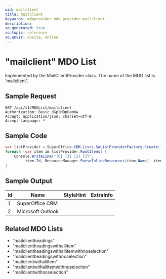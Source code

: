 ```yaml
---
uid: mailclient
title: mailclient
keywords: mdoprovider mdo provider mailclient
description: 
so.generated: true
so.topic: reference
so.envir: onsite, online
---
```


# "mailclient" MDO List




Implemented by the <see cref="T:SuperOffice.CRM.Lists.MailClientProvider">MailClientProvider</see> class.
The name of the MDO list is 'mailclient'.




## Sample Request

```http!
GET /api/v1/MDOList/mailclient
Authorization: Basic dGplMDpUamUw
Accept: application/json; charset=utf-8
Accept-Language: *

```

## Sample Code
```cs
var listProvider = SuperOffice.CRM.Lists.SoListProviderFactory.Create("mailclient", forceFlatList: true);
foreach (var item in listProvider.RootItems) {
    Console.WriteLine("{0} {1} {2} {3}", 
         item.Id, ResourceManager.ParseInlineResources(item.Name), item.StyleHint, item.ExtraInfo);
}
```

## Sample Output

|Id   | Name  |StyleHint|ExtraInfo |
| --- | ----- | ------- | -------- |
|1|SuperOffice CRM|||
|2|Microsoft Outlook|||


## Related MDO Lists

* "mailclientheadings"
* "mailclientheadingswithallitem"
* "mailclientheadingswithallitemwithnoselection"
* "mailclientheadingswithnoselection"
* "mailclientwithallitem"
* "mailclientwithallitemwithnoselection"
* "mailclientwithnoselection"
